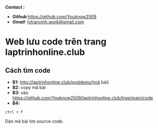 ___**Contact :**___
- ___Github___:<https://github.com/Youknow2509>
- ___Gmail___: <lytranvinh.work@gmail.com>
  
# Web lưu code trên trang laptrinhonline.club

## Cách tìm code 
- **B1:** http://laptrinhonline.club/problems/(mã bài)
- **B2:** copy mã bài
- **B3:** vào https://github.com/Youknow2509/laptrinhonline.club/tree/main/code
- **B4:** 
```
ctrl + f
```
Dán mã bài tìm source code.